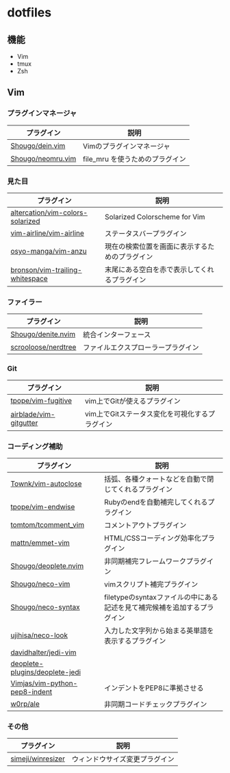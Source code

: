 # dotfiles
## 機能
- Vim
- tmux
- Zsh

## Vim
### プラグインマネージャ
| プラグイン | 説明 |
| --- | --- |
| [Shougo/dein.vim](https://github.com/Shougo/dein.vim) | Vimのプラグインマネージャ |
| [Shougo/neomru.vim](https://github.com/Shougo/neomru.vim) | file_mru を使うためのプラグイン |

### 見た目
| プラグイン | 説明 |
| --- | --- |
| [altercation/vim-colors-solarized](https://github.com/altercation/vim-colors-solarized) | Solarized Colorscheme for Vim |
| [vim-airline/vim-airline](https://github.com/vim-airline/vim-airline) | ステータスバープラグイン |
| [osyo-manga/vim-anzu](https://github.com/osyo-manga/vim-anzu) | 現在の検索位置を画面に表示するためのプラグイン |
| [bronson/vim-trailing-whitespace](https://github.com/bronson/vim-trailing-whitespace) | 末尾にある空白を赤で表示してくれるプラグイン |

### ファイラー
| プラグイン | 説明 |
| --- | --- |
| [Shougo/denite.nvim](https://github.com/Shougo/denite.nvim) | 統合インターフェース |
| [scrooloose/nerdtree](https://github.com/scrooloose/nerdtree) | ファイルエクスプローラープラグイン |

### Git
| プラグイン | 説明 |
| --- | --- |
| [tpope/vim-fugitive](https://github.com/tpope/vim-fugitive) | vim上でGitが使えるプラグイン |
| [airblade/vim-gitgutter](https://github.com/airblade/vim-gitgutter) | vim上でGitステータス変化を可視化するプラグイン |

### コーディング補助
| プラグイン | 説明 |
| --- | --- |
| [Townk/vim-autoclose](https://github.com/Townk/vim-autoclose) | 括弧、各種クォートなどを自動で閉じてくれるプラグイン |
| [tpope/vim-endwise](https://github.com/tpope/vim-endwise) | Rubyのendを自動補完してくれるプラグイン |
| [tomtom/tcomment_vim](https://github.com/tomtom/tcomment_vim) | コメントアウトプラグイン |
| [mattn/emmet-vim](https://github.com/mattn/emmet-vim) | HTML/CSSコーディング効率化プラグイン |
| [Shougo/deoplete.nvim](https://github.com/Shougo/deoplete.nvim) | 非同期補完フレームワークプラグイン |
| [Shougo/neco-vim](https://github.com/Shougo/neco-vim) | vimスクリプト補完プラグイン |
| [Shougo/neco-syntax](https://github.com/Shougo/neco-syntax) | filetypeのsyntaxファイルの中にある記述を見て補完候補を追加するプラグイン |
| [ujihisa/neco-look](https://github.com/ujihisa/neco-look) | 入力した文字列から始まる英単語を表示するプラグイン |
| [davidhalter/jedi-vim](https://github.com/davidhalter/jedi-vim) | |
| [deoplete-plugins/deoplete-jedi](https://github.com/deoplete-plugins/deoplete-jedi) | |
| [Vimjas/vim-python-pep8-indent](https://github.com/Vimjas/vim-python-pep8-indent) | インデントをPEP8に準拠させる |
| [w0rp/ale](https://github.com/w0rp/ale) | 非同期コードチェックプラグイン |

### その他
| プラグイン | 説明 |
| --- | --- |
| [simeji/winresizer](https://github.com/simeji/winresizer) | ウィンドウサイズ変更プラグイン |

